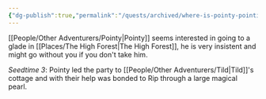```yaml
---
{"dg-publish":true,"permalink":"/quests/archived/where-is-pointy-pointing/"}
---
```


[[People/Other Adventurers/Pointy\|Pointy]] seems interested in going to a glade in [[Places/The High Forest\|The High Forest]], he is very insistent and might go without you if you don't take him.  

*Seedtime 3*: Pointy led the party to [[People/Other Adventurers/Tild\|Tild]]'s cottage and with their help was bonded to Rip through a large magical pearl.  